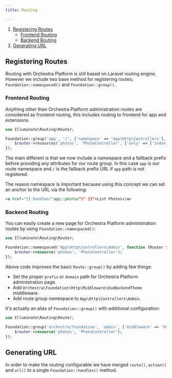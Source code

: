 ```yaml
---
title: Routing

---
```


1. [Registering Routes](#registering-routes)
   - [Frontend Routing](#frontend-routing)
   - [Backend Routing](#backend-routing)
2. [Generating URL](#generating-url)

<a name="registering-routes"></a>
## Registering Routes

Routing with Orchestra Platform is still based on Laravel routing engine. However we include two base method for registering routes; `Foundation::namespaced()` and `Foundation::group()`.

<a name="register-frontend-routing"></a>
### Frontend Routing

Anything other than Orchestra Platform administration routes are considered as frontend routing, this includes routing to frontend for app and extensions. 

```php
use Illuminate\Routing\Router;

Foundation::group('app', '/', ['namespace' => 'App\Http\Controllers'], function (Router $router) {
    $router->resources('photos', 'PhotoController', ['only' => ['index', 'show']]);
});
```

The main different is that we now include a namespace and a fallback prefix before providing any attributes for our route group. In this case `app` is our route namespace and `/` is the fallback prefix URL if `app` path is not registered.

The reason namespace is important because using this concept we can set an anchor to the URL via the following:

```html
<a href="{{ handles("app::photos")" }}">List Photos</a>
```

<a name="register-backend-routing"></a>
### Backend Routing

You can easily create a new page for Orchestra Platform administration routes by using `Foundation::namespaced()`:

```php
use Illuminate\Routing\Router;

Foundation::namespaced('App\Http\Controllers\Admin', function (Router $router) {
    $router->resource('photos', 'PhotoController');
});
```

Above code improves the basic `Route::group()` by adding few things:

* Set the proper `prefix` or `domain` path for Orchestra Platform administration page.
* Add `Orchestra\Foundation\Http\Middleware\UseBackendTheme` middleware.
* Add route group namespace to `App\Http\Controllers\Admin`.

It's actually an alias of `Foundation::group()` with additional configuration:

```php
use Illuminate\Routing\Router;

Foundation::group('orchestra/foundation', 'admin', ['middleware' => 'Orchestra\Foundation\Http\Middleware\UseBackendTheme', 'namespace' => 'App\Http\Controllers\Admin'], function (Router $router) {
    $router->resource('photos', 'PhotoController');
});
```


<a name="generating-url"></a>
## Generating URL

In order to make the routing configurable we have merged `route()`, `action()` and `url()` to a single `Foundation::handles()` method. 
